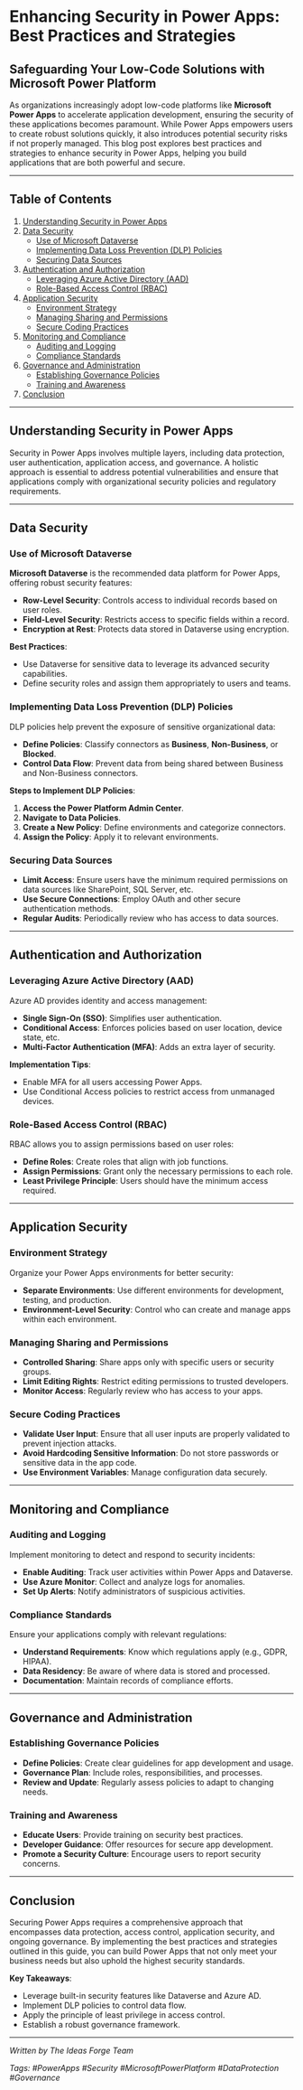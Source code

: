 # Enhancing Security in Power Apps: Best Practices and Strategies

## Safeguarding Your Low-Code Solutions with Microsoft Power Platform

As organizations increasingly adopt low-code platforms like **Microsoft Power Apps** to accelerate application development, ensuring the security of these applications becomes paramount. While Power Apps empowers users to create robust solutions quickly, it also introduces potential security risks if not properly managed. This blog post explores best practices and strategies to enhance security in Power Apps, helping you build applications that are both powerful and secure.

---

## Table of Contents

1. [Understanding Security in Power Apps](#understanding-security-in-power-apps)
2. [Data Security](#data-security)
   - [Use of Microsoft Dataverse](#use-of-microsoft-dataverse)
   - [Implementing Data Loss Prevention (DLP) Policies](#implementing-data-loss-prevention-dlp-policies)
   - [Securing Data Sources](#securing-data-sources)
3. [Authentication and Authorization](#authentication-and-authorization)
   - [Leveraging Azure Active Directory (AAD)](#leveraging-azure-active-directory-aad)
   - [Role-Based Access Control (RBAC)](#role-based-access-control-rbac)
4. [Application Security](#application-security)
   - [Environment Strategy](#environment-strategy)
   - [Managing Sharing and Permissions](#managing-sharing-and-permissions)
   - [Secure Coding Practices](#secure-coding-practices)
5. [Monitoring and Compliance](#monitoring-and-compliance)
   - [Auditing and Logging](#auditing-and-logging)
   - [Compliance Standards](#compliance-standards)
6. [Governance and Administration](#governance-and-administration)
   - [Establishing Governance Policies](#establishing-governance-policies)
   - [Training and Awareness](#training-and-awareness)
7. [Conclusion](#conclusion)

---

## Understanding Security in Power Apps

Security in Power Apps involves multiple layers, including data protection, user authentication, application access, and governance. A holistic approach is essential to address potential vulnerabilities and ensure that applications comply with organizational security policies and regulatory requirements.

---

## Data Security

### Use of Microsoft Dataverse

**Microsoft Dataverse** is the recommended data platform for Power Apps, offering robust security features:

- **Row-Level Security**: Controls access to individual records based on user roles.
- **Field-Level Security**: Restricts access to specific fields within a record.
- **Encryption at Rest**: Protects data stored in Dataverse using encryption.

**Best Practices**:

- Use Dataverse for sensitive data to leverage its advanced security capabilities.
- Define security roles and assign them appropriately to users and teams.

### Implementing Data Loss Prevention (DLP) Policies

DLP policies help prevent the exposure of sensitive organizational data:

- **Define Policies**: Classify connectors as **Business**, **Non-Business**, or **Blocked**.
- **Control Data Flow**: Prevent data from being shared between Business and Non-Business connectors.

**Steps to Implement DLP Policies**:

1. **Access the Power Platform Admin Center**.
2. **Navigate to Data Policies**.
3. **Create a New Policy**: Define environments and categorize connectors.
4. **Assign the Policy**: Apply it to relevant environments.

### Securing Data Sources

- **Limit Access**: Ensure users have the minimum required permissions on data sources like SharePoint, SQL Server, etc.
- **Use Secure Connections**: Employ OAuth and other secure authentication methods.
- **Regular Audits**: Periodically review who has access to data sources.

---

## Authentication and Authorization

### Leveraging Azure Active Directory (AAD)

Azure AD provides identity and access management:

- **Single Sign-On (SSO)**: Simplifies user authentication.
- **Conditional Access**: Enforces policies based on user location, device state, etc.
- **Multi-Factor Authentication (MFA)**: Adds an extra layer of security.

**Implementation Tips**:

- Enable MFA for all users accessing Power Apps.
- Use Conditional Access policies to restrict access from unmanaged devices.

### Role-Based Access Control (RBAC)

RBAC allows you to assign permissions based on user roles:

- **Define Roles**: Create roles that align with job functions.
- **Assign Permissions**: Grant only the necessary permissions to each role.
- **Least Privilege Principle**: Users should have the minimum access required.

---

## Application Security

### Environment Strategy

Organize your Power Apps environments for better security:

- **Separate Environments**: Use different environments for development, testing, and production.
- **Environment-Level Security**: Control who can create and manage apps within each environment.

### Managing Sharing and Permissions

- **Controlled Sharing**: Share apps only with specific users or security groups.
- **Limit Editing Rights**: Restrict editing permissions to trusted developers.
- **Monitor Access**: Regularly review who has access to your apps.

### Secure Coding Practices

- **Validate User Input**: Ensure that all user inputs are properly validated to prevent injection attacks.
- **Avoid Hardcoding Sensitive Information**: Do not store passwords or sensitive data in the app code.
- **Use Environment Variables**: Manage configuration data securely.

---

## Monitoring and Compliance

### Auditing and Logging

Implement monitoring to detect and respond to security incidents:

- **Enable Auditing**: Track user activities within Power Apps and Dataverse.
- **Use Azure Monitor**: Collect and analyze logs for anomalies.
- **Set Up Alerts**: Notify administrators of suspicious activities.

### Compliance Standards

Ensure your applications comply with relevant regulations:

- **Understand Requirements**: Know which regulations apply (e.g., GDPR, HIPAA).
- **Data Residency**: Be aware of where data is stored and processed.
- **Documentation**: Maintain records of compliance efforts.

---

## Governance and Administration

### Establishing Governance Policies

- **Define Policies**: Create clear guidelines for app development and usage.
- **Governance Plan**: Include roles, responsibilities, and processes.
- **Review and Update**: Regularly assess policies to adapt to changing needs.

### Training and Awareness

- **Educate Users**: Provide training on security best practices.
- **Developer Guidance**: Offer resources for secure app development.
- **Promote a Security Culture**: Encourage users to report security concerns.

---

## Conclusion

Securing Power Apps requires a comprehensive approach that encompasses data protection, access control, application security, and ongoing governance. By implementing the best practices and strategies outlined in this guide, you can build Power Apps that not only meet your business needs but also uphold the highest security standards.

**Key Takeaways**:

- Leverage built-in security features like Dataverse and Azure AD.
- Implement DLP policies to control data flow.
- Apply the principle of least privilege in access control.
- Establish a robust governance framework.

---

*Written by The Ideas Forge Team*

*Tags: #PowerApps #Security #MicrosoftPowerPlatform #DataProtection #Governance*

